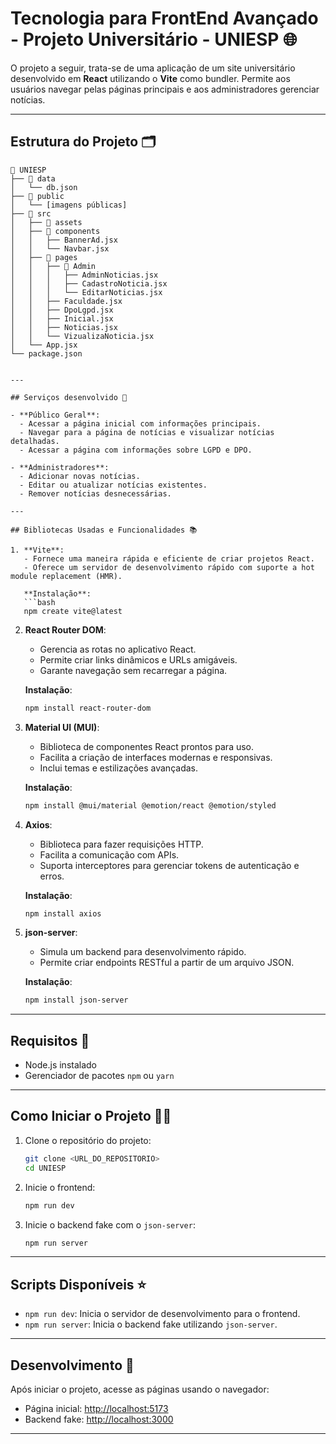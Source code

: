 # Tecnologia para FrontEnd Avançado - Projeto Universitário - UNIESP 🌐

O projeto a seguir, trata-se de uma aplicação de um site universitário desenvolvido em **React** utilizando o **Vite** como bundler. Permite aos usuários navegar pelas páginas principais e aos administradores gerenciar notícias.

---

## Estrutura do Projeto 🗂️

```plaintext
📂 UNIESP
├── 📂 data
│   └── db.json
├── 📂 public
│   └── [imagens públicas]
├── 📂 src
│   ├── 📂 assets
│   ├── 📂 components
│   │   ├── BannerAd.jsx
│   │   └── Navbar.jsx
│   ├── 📂 pages
│   │   ├── 📂 Admin
│   │   │   ├── AdminNoticias.jsx
│   │   │   ├── CadastroNoticia.jsx
│   │   │   └── EditarNoticias.jsx
│   │   ├── Faculdade.jsx
│   │   ├── DpoLgpd.jsx
│   │   ├── Inicial.jsx
│   │   ├── Noticias.jsx
│   │   └── VizualizaNoticia.jsx
│   └── App.jsx
└── package.json


---

## Serviços desenvolvido 🚧

- **Público Geral**:
  - Acessar a página inicial com informações principais.
  - Navegar para a página de notícias e visualizar notícias detalhadas.
  - Acessar a página com informações sobre LGPD e DPO.

- **Administradores**:
  - Adicionar novas notícias.
  - Editar ou atualizar notícias existentes.
  - Remover notícias desnecessárias.

---

## Bibliotecas Usadas e Funcionalidades 📚

1. **Vite**: 
   - Fornece uma maneira rápida e eficiente de criar projetos React.
   - Oferece um servidor de desenvolvimento rápido com suporte a hot module replacement (HMR).

   **Instalação**:
   ```bash
   npm create vite@latest
   ```

2. **React Router DOM**:
   - Gerencia as rotas no aplicativo React.
   - Permite criar links dinâmicos e URLs amigáveis.
   - Garante navegação sem recarregar a página.

   **Instalação**:
   ```bash
   npm install react-router-dom
   ```

3. **Material UI (MUI)**:
   - Biblioteca de componentes React prontos para uso.
   - Facilita a criação de interfaces modernas e responsivas.
   - Inclui temas e estilizações avançadas.

   **Instalação**:
   ```bash
   npm install @mui/material @emotion/react @emotion/styled
   ```

4. **Axios**:
   - Biblioteca para fazer requisições HTTP.
   - Facilita a comunicação com APIs.
   - Suporta interceptores para gerenciar tokens de autenticação e erros.

   **Instalação**:
   ```bash
   npm install axios
   ```

5. **json-server**:
   - Simula um backend para desenvolvimento rápido.
   - Permite criar endpoints RESTful a partir de um arquivo JSON.

   **Instalação**:
   ```bash
   npm install json-server 
   ```

---

## Requisitos 📌
- Node.js instalado
- Gerenciador de pacotes `npm` ou `yarn`

---

## Como Iniciar o Projeto 👨‍💻

1. Clone o repositório do projeto:
   ```bash
   git clone <URL_DO_REPOSITORIO>
   cd UNIESP
   ```

2. Inicie o frontend:
   ```bash
   npm run dev
   ```

3. Inicie o backend fake com o `json-server`:
   ```bash
   npm run server
   ```

---

## Scripts Disponíveis ⭐

- `npm run dev`: Inicia o servidor de desenvolvimento para o frontend.
- `npm run server`: Inicia o backend fake utilizando `json-server`.

---

## Desenvolvimento 🚀 

Após iniciar o projeto, acesse as páginas usando o navegador:

- Página inicial: [http://localhost:5173](http://localhost:5173)
- Backend fake: [http://localhost:3000](http://localhost:3000)

---
